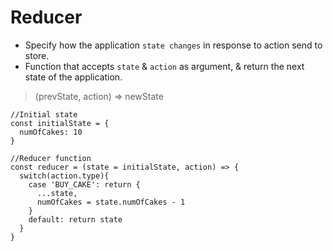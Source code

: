#   Reducer

-   Specify how the application `state changes` in response to action send to store.
-   Function that accepts `state` & `action` as argument, & return the next state of the application.

> (prevState, action) => newState

```
//Initial state
const initialState = {
  numOfCakes: 10
}

//Reducer function
const reducer = (state = initialState, action) => {
  switch(action.type){
    case 'BUY_CAKE': return {
      ...state, 
      numOfCakes = state.numOfCakes - 1
    }
    default: return state
  }
}

```